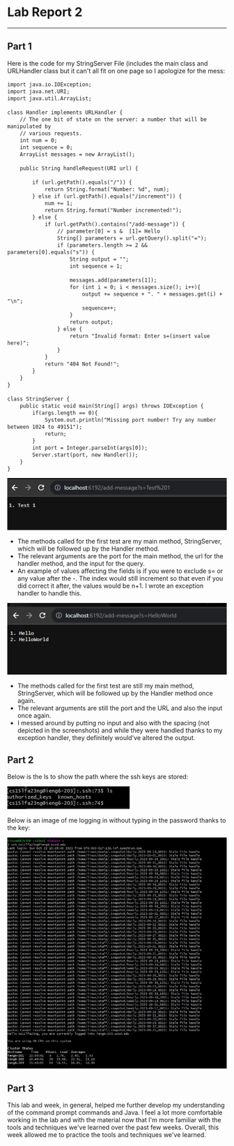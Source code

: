 # Lab Report 2
---
Part 1
---
Here is the code for my StringServer File (includes the main class and URLHandler class but it can't all fit on one page so I apologize for the mess:
```
import java.io.IOException;
import java.net.URI;
import java.util.ArrayList;

class Handler implements URLHandler {
    // The one bit of state on the server: a number that will be manipulated by
    // various requests.
    int num = 0;
    int sequence = 0;
    ArrayList messages = new ArrayList();

    public String handleRequest(URI url) {
        
        if (url.getPath().equals("/")) {
            return String.format("Number: %d", num);
        } else if (url.getPath().equals("/increment")) {
            num += 1;
            return String.format("Number incremented!");
        } else {
            if (url.getPath().contains("/add-message")) {
                // parameter[0] = s &  [1]= Hello
                String[] parameters = url.getQuery().split("=");
                if (parameters.length >= 2 && parameters[0].equals("s")) {
                    String output = "";
                    int sequence = 1;

                    messages.add(parameters[1]);
                    for (int i = 0; i < messages.size(); i++){
                        output += sequence + ". " + messages.get(i) + "\n";
                        sequence++;
                    } 
                    return output;
                } else {
                    return "Invalid format: Enter s=(insert value here)";
                }
            }
            return "404 Not Found!";
        }
    }
}

class StringServer {
    public static void main(String[] args) throws IOException {
        if(args.length == 0){
            System.out.println("Missing port number! Try any number between 1024 to 49151");
            return;
        }
        int port = Integer.parseInt(args[0]);
        Server.start(port, new Handler());
    }
}
```

![Image](test1.jpg)

- The methods called for the first test are my main method, StringServer, which will be followed up by the Handler method.
- The relevant arguments are the port for the main method, the url for the handler method, and the input for the query.
- An example of values affecting the fields is if you were to exclude s= or any value after the -. The index would still increment so that even if you did correct it after, the values would be n+1. I wrote an exception handler to handle this.

![Image](test2lab2.jpg)
-  The methods called for the first test are still my main method, StringServer, which will be followed up by the Handler method once again.
-  The relevant arguments are still the port and the URL and also the input once again.
-  I messed around by putting no input and also with the spacing (not depicted in the screenshots) and while they were handled thanks to my exception handler, they definitely would've altered the output.

Part 2
---

Below is the ls to show the path where the ssh keys are stored:

![Image](keysscreen.jpg)

Below is an image of me logging in without typing in the password thanks to the key:

![Image](SSHKeylogin.jpg)

Part 3
---

This lab and week, in general, helped me further develop my understanding of the command prompt commands and Java. I feel a lot more comfortable working in the lab and with the material now that I'm more familiar with the tools and techniques we've learned over the past few weeks. Overall, this week allowed me to practice the tools and techniques we've learned.
